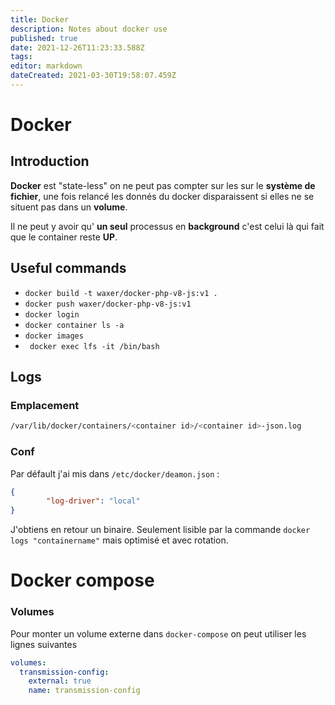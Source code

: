 ```yaml
---
title: Docker
description: Notes about docker use
published: true
date: 2021-12-26T11:23:33.588Z
tags: 
editor: markdown
dateCreated: 2021-03-30T19:58:07.459Z
---
```


# Docker

## Introduction

**Docker** est "state-less" on ne peut pas compter sur les sur le **système de fichier**, une fois relancé les donnés du docker disparaissent si elles ne se situent pas dans un **volume**.

Il ne peut y avoir qu' **un seul** processus en **background** c'est celui là qui fait que le container reste **UP**.

## Useful commands

* `docker build -t waxer/docker-php-v8-js:v1 .`
* `docker push waxer/docker-php-v8-js:v1`
* `docker login`
* `docker container ls -a`
* `docker images`
* ` docker exec lfs -it /bin/bash`

## Logs

### Emplacement

```bash
/var/lib/docker/containers/<container id>/<container id>-json.log
```

### Conf

Par défault j'ai mis dans `/etc/docker/deamon.json` :

```json
{
		"log-driver": "local"
}
```

J'obtiens en retour un binaire. Seulement lisible par la commande `docker logs "containername"` mais optimisé et avec rotation.

# Docker compose

### Volumes

Pour monter un volume externe dans `docker-compose` on peut utiliser les lignes suivantes

```yaml
volumes:
  transmission-config:
    external: true
    name: transmission-config
```